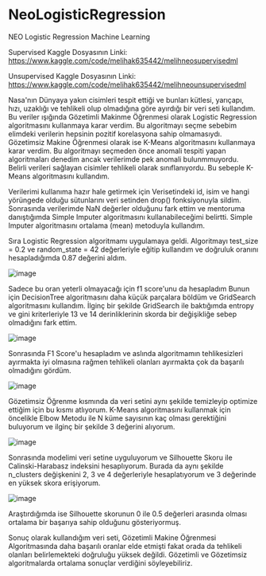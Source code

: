 # NeoLogisticRegression
NEO Logistic Regression Machine Learning

Supervised Kaggle Dosyasının Linki: https://www.kaggle.com/code/melihak635442/melihneosupervisedml

Unsupervised Kaggle Dosyasının Linki: https://www.kaggle.com/code/melihak635442/melihneounsupervisedml

Nasa'nın Dünyaya yakın cisimleri tespit ettiği ve bunları kütlesi, yarıçapı, hızı, uzaklığı ve tehlikeli olup olmadığına göre ayırdığı bir veri seti kullandım.
Bu veriler ışığında Gözetimli Makinme Öğrenmesi olarak Logistic Regression algoritmasını kullanmaya karar verdim. Bu algoritmayı seçme sebebim elimdeki verilerin hepsinin pozitif korelasyona sahip olmamasıydı.
Gözetimsiz Makine Öğrenmesi olarak ise K-Means algoritmasını kullanmaya karar verdim. Bu algoritmayı seçmeden önce anomali tespiti yapan algoritmaları denedim ancak verilerimde pek anomali bulunmmuyordu. Belirli verileri sağlayan cisimler tehlikeli olarak sınıflanıyordu. Bu sebeple K-Means algoritmasını kullandım.

Verilerimi kullanıma hazır hale getirmek için Verisetindeki id, isim ve hangi yörüngede olduğu sütunlarını veri setinden drop() fonksiyonuyla sildim. Sonrasında verilerimde NaN değerler olduğunu fark ettim ve mentoruma danıştığımda Simple Imputer algoritmasını kullanabileceğimi belirtti. Simple Imputer algoritmasını ortalama (mean) metoduyla kullandım.

Sıra Logistic Regression algoritmamı uygulamaya geldi. Algoritmayı test_size = 0.2 ve random_state = 42 değerleriyle eğitip kullandım ve doğruluk oranını hesapladığımda 0.87 değerini aldım. 

![image](https://github.com/user-attachments/assets/b738e0af-0498-478f-9425-82994d7e7934)

Sadece bu oran yeterli olmayacağı için f1 score'unu da hesapladım
Bunun için DecisionTree algoritmasını daha küçük parçalara böldüm ve GridSearch algoritmasını kullandım. İlginç bir şekilde GridSearch ile baktığımda entropy ve gini kriterleriyle 13 ve 14 derinliklerinin skorda bir değişikliğe sebep olmadığını fark ettim.

![image](https://github.com/user-attachments/assets/ba28ce09-e6e5-4c5d-9282-47aa2be11e77) 

Sonrasında F1 Score'u hesapladım ve aslında algoritmamın tehlikesizleri ayırmakta iyi olmasına rağmen tehlikeli olanları ayırmakta çok da başarılı olmadığını gördüm.

![image](https://github.com/user-attachments/assets/698eda1e-aa3a-450b-8064-cb1b1bf0a48e)

Gözetimsiz Öğrenme kısmında da veri setini aynı şekilde temizleyip optimize ettiğim için bu kısmı atlıyorum.
K-Means algoritmasını kullanmak için öncelikle Elbow Metodu ile N küme sayısının kaç olması gerektiğini buluyorum ve ilginç bir şekilde 3 değerini alıyorum.

![image](https://github.com/user-attachments/assets/35cfb28f-0788-4413-a620-8016bb95f1bf)

Sonrasında modelimi veri setine uyguluyorum ve Silhouette Skoru ile Calinski-Harabasz indeksini hesaplıyorum. Burada da aynı şekilde n_clusters değişkenini 2, 3 ve 4 değerleriyle hesaplatıyorum ve 3 değerinde en yüksek skora erişiyorum.

![image](https://github.com/user-attachments/assets/dd31fbd5-9e8b-456d-9752-891907c3a1fa)

Araştırdığımda ise Silhouette skorunun 0 ile 0.5 değerleri arasında olması ortalama bir başarıya sahip olduğunu gösteriyormuş. 

Sonuç olarak kullandığım veri seti, Gözetimli Makine Öğrenmesi Algoritmasında daha başarılı oranlar elde etmişti fakat orada da tehlikeli olanları belirlemekteki doğruluğu yüksek değildi. Gözetimli ve Gözetimsiz algoritmalarda ortalama sonuçlar verdiğini söyleyebiliriz.
